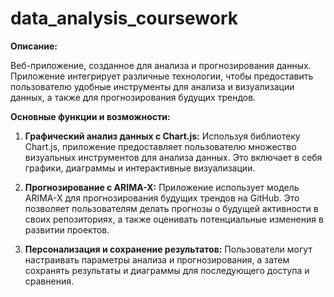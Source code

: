 # data_analysis_coursework

**Описание:**

 Веб-приложение, созданное для анализа и прогнозирования данных. Приложение интегрирует различные технологии, чтобы предоставить пользователю удобные инструменты для анализа и визуализации данных, а также для прогнозирования будущих трендов.

**Основные функции и возможности:**

1. **Графический анализ данных с Chart.js:** Используя библиотеку Chart.js, приложение предоставляет пользователю множество визуальных инструментов для анализа данных. Это включает в себя графики, диаграммы и интерактивные визуализации.

2. **Прогнозирование с ARIMA-X:** Приложение использует модель ARIMA-X для прогнозирования будущих трендов на GitHub. Это позволяет пользователям делать прогнозы о будущей активности в своих репозиториях, а также оценивать потенциальные изменения в развитии проектов.

3. **Персонализация и сохранение результатов:** Пользователи могут настраивать параметры анализа и прогнозирования, а затем сохранять результаты и диаграммы для последующего доступа и сравнения.


